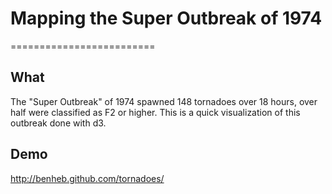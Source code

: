 # Mapping the Super Outbreak of 1974 
=========================

## What
The "Super Outbreak" of 1974 spawned 148 tornadoes over 18 hours, over half were classified as F2 or higher. This is a quick visualization of this outbreak done with d3.

## Demo
http://benheb.github.com/tornadoes/